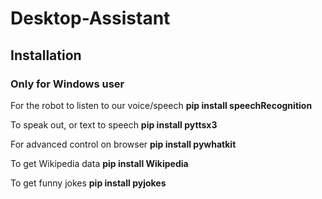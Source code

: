 # Desktop-Assistant

## Installation
### Only for Windows user

For the robot to listen to our voice/speech **pip install speechRecognition**

To speak out, or text to speech **pip install pyttsx3**

For advanced control on browser **pip install pywhatkit**

To get Wikipedia data **pip install Wikipedia**

To get funny jokes **pip install pyjokes**
